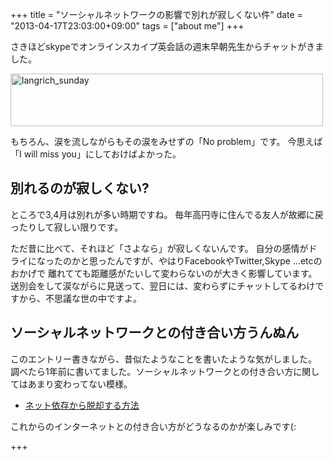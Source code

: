 +++
title =  "ソーシャルネットワークの影響で別れが寂しくない件"
date =  "2013-04-17T23:03:00+09:00"
tags = ["about me"]
+++
<p>さきほどskypeでオンラインスカイプ英会話の週末早朝先生からチャットがきました。</p>

<p><a href="http://www.flickr.com/photos/68742489@N02/8657103593/" title="langrich_sunday by umeyuki1326, on Flickr"><img src="http://farm9.staticflickr.com/8114/8657103593_7294e3481b.jpg" width="500" height="84" alt="langrich_sunday"></a></p>

<p>もちろん、涙を流しながらもその涙をみせずの「No problem」です。
今思えば「I will miss you」にしておけばよかった。</p>

## 別れるのが寂しくない?

<p>ところで3,4月は別れが多い時期ですね。
毎年高円寺に住んでる友人が故郷に戻ったりして寂しい限りです。</p>

<p>ただ昔に比べて、それほど「さよなら」が寂しくないんです。
自分の感情がドライになったのかと思ったんですが、やはりFacebookやTwitter,Skype ...etcのおかげで
離れてても距離感がたいして変わらないのが大きく影響しています。
送別会をして涙ながらに見送って、翌日には、変わらずにチャットしてるわけですから、不思議な世の中ですよ。</p>

## ソーシャルネットワークとの付き合い方うんぬん

<p>このエントリー書きながら、昔似たようなことを書いたような気がしました。
調べたら1年前に書いてました。ソーシャルネットワークとの付き合い方に関してはあまり変わってない模様。</p>


- [ネット依存から脱却する方法](http://draft.umeyuki.net/post/20642310036 "ネット依存から脱却する方法")


<p>これからのインターネットとの付き合い方がどうなるのかが楽しみです(:</p>

+++
